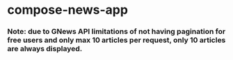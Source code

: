 # compose-news-app


### Note: due to GNews API limitations of not having pagination for free users and only max 10 articles per request, only 10 articles are always displayed.

